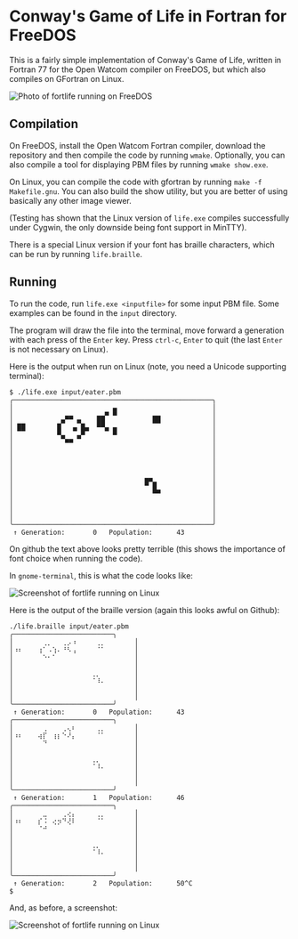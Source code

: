 # Conway's Game of Life in Fortran for FreeDOS

This is a fairly simple implementation of Conway's Game of Life, written in Fortran 77 for the Open Watcom compiler on FreeDOS, but which also compiles on GFortran on Linux.

![Photo of fortlife running on FreeDOS](https://pbs.twimg.com/media/DBexs7TW0AIRzaK.jpg:large)

## Compilation

On FreeDOS, install the Open Watcom Fortran compiler, download the repository and then compile the code by running `wmake`.  Optionally, you can also compile a tool for displaying PBM files by running `wmake show.exe`.

On Linux, you can compile the code with gfortran by running `make -f Makefile.gnu`.  You can also build the show utility, but you are better of using basically any other image viewer.

(Testing has shown that the Linux version of `life.exe` compiles successfully under Cygwin, the only downside being font support in MinTTY).

There is a special Linux version if your font has braille characters, which can be run by running `life.braille`.

## Running

To run the code, run `life.exe <inputfile>` for some input PBM file.  Some examples can be found in the `input` directory.

The program will draw the file into the terminal, move forward a generation with each press of the `Enter` key. Press `ctrl-c`, `Enter` to quit (the last `Enter` is not necessary on Linux).

Here is the output when run on Linux (note, you need a Unicode supporting terminal):

```none
$ ./life.exe input/eater.pbm 
╭──────────────────────────────────────────────────╮
│                         ▄                        │
│             ▄▄      ▄▄▀ ▀         ▄▄             │
│ ▄▄        ▄▀   ▀▄   ██            ▀▀             │
│ ▀▀        █   ▀ █▀    ▀ █                        │
│            ▀▄▄ ▀                                 │
│                                                  │
│                                                  │
│                                                  │
│                                                  │
│                                 ▄▄               │
│                                 ▀ █              │
│                                   ▀▀             │
│                                                  │
│                                                  │
│                                                  │
╰──────────────────────────────────────────────────╯
 ↑ Generation:       0   Population:      43
```

On github the text above looks pretty terrible (this shows the importance of font choice when running the code).

In `gnome-terminal`, this is what the code looks like:

![Screenshot of fortlife running on Linux](https://pbs.twimg.com/media/DB-eaAaWsAAHDLy.png:large)

Here is the output of the braille version (again this looks awful on Github):

```none
./life.braille input/eater.pbm 
╭─────────────────────────╮
│⠀⠀⠀⠀⠀⠀⢀⡀⠀⠀⢀⡠⠰⠀⠀⠀⠀⢀⡀⠀⠀⠀⠀⠀⠀│
│⠰⠆⠀⠀⠀⢰⠁⠠⢱⠄⠘⠣⢠⠀⠀⠀⠀⠈⠁⠀⠀⠀⠀⠀⠀│
│⠀⠀⠀⠀⠀⠀⠑⠂⠁⠀⠀⠀⠀⠀⠀⠀⠀⠀⠀⠀⠀⠀⠀⠀⠀│
│⠀⠀⠀⠀⠀⠀⠀⠀⠀⠀⠀⠀⠀⠀⠀⠀⠀⠀⠀⠀⠀⠀⠀⠀⠀│
│⠀⠀⠀⠀⠀⠀⠀⠀⠀⠀⠀⠀⠀⠀⠀⠀⢀⡀⠀⠀⠀⠀⠀⠀⠀│
│⠀⠀⠀⠀⠀⠀⠀⠀⠀⠀⠀⠀⠀⠀⠀⠀⠈⠸⠄⠀⠀⠀⠀⠀⠀│
│⠀⠀⠀⠀⠀⠀⠀⠀⠀⠀⠀⠀⠀⠀⠀⠀⠀⠀⠀⠀⠀⠀⠀⠀⠀│
│⠀⠀⠀⠀⠀⠀⠀⠀⠀⠀⠀⠀⠀⠀⠀⠀⠀⠀⠀⠀⠀⠀⠀⠀⠀│
╰─────────────────────────╯
 ↑ Generation:       0   Population:      43
╭─────────────────────────╮
│⠀⠀⠀⠀⠀⠀⢀⠀⠀⠀⢀⢄⠆⠀⠀⠀⠀⢀⡀⠀⠀⠀⠀⠀⠀│
│⠰⠆⠀⠀⠀⢴⡏⠀⢰⡆⠑⠜⡄⠀⠀⠀⠀⠈⠁⠀⠀⠀⠀⠀⠀│
│⠀⠀⠀⠀⠀⠀⠙⠀⠀⠀⠀⠀⠀⠀⠀⠀⠀⠀⠀⠀⠀⠀⠀⠀⠀│
│⠀⠀⠀⠀⠀⠀⠀⠀⠀⠀⠀⠀⠀⠀⠀⠀⠀⠀⠀⠀⠀⠀⠀⠀⠀│
│⠀⠀⠀⠀⠀⠀⠀⠀⠀⠀⠀⠀⠀⠀⠀⠀⢀⡀⠀⠀⠀⠀⠀⠀⠀│
│⠀⠀⠀⠀⠀⠀⠀⠀⠀⠀⠀⠀⠀⠀⠀⠀⠈⠸⠄⠀⠀⠀⠀⠀⠀│
│⠀⠀⠀⠀⠀⠀⠀⠀⠀⠀⠀⠀⠀⠀⠀⠀⠀⠀⠀⠀⠀⠀⠀⠀⠀│
│⠀⠀⠀⠀⠀⠀⠀⠀⠀⠀⠀⠀⠀⠀⠀⠀⠀⠀⠀⠀⠀⠀⠀⠀⠀│
╰─────────────────────────╯
 ↑ Generation:       1   Population:      46
╭─────────────────────────╮
│⠀⠀⠀⠀⠀⠀⣀⠀⠀⠀⢀⢔⡄⠀⠀⠀⠀⢀⡀⠀⠀⠀⠀⠀⠀│
│⠰⠆⠀⠀⠀⡎⠨⠀⢔⡲⠙⢜⠇⠀⠀⠀⠀⠈⠁⠀⠀⠀⠀⠀⠀│
│⠀⠀⠀⠀⠀⠈⠚⠀⠀⠀⠀⠀⠀⠀⠀⠀⠀⠀⠀⠀⠀⠀⠀⠀⠀│
│⠀⠀⠀⠀⠀⠀⠀⠀⠀⠀⠀⠀⠀⠀⠀⠀⠀⠀⠀⠀⠀⠀⠀⠀⠀│
│⠀⠀⠀⠀⠀⠀⠀⠀⠀⠀⠀⠀⠀⠀⠀⠀⢀⡀⠀⠀⠀⠀⠀⠀⠀│
│⠀⠀⠀⠀⠀⠀⠀⠀⠀⠀⠀⠀⠀⠀⠀⠀⠈⠸⠄⠀⠀⠀⠀⠀⠀│
│⠀⠀⠀⠀⠀⠀⠀⠀⠀⠀⠀⠀⠀⠀⠀⠀⠀⠀⠀⠀⠀⠀⠀⠀⠀│
│⠀⠀⠀⠀⠀⠀⠀⠀⠀⠀⠀⠀⠀⠀⠀⠀⠀⠀⠀⠀⠀⠀⠀⠀⠀│
╰─────────────────────────╯
 ↑ Generation:       2   Population:      50^C
$ 
```

And, as before, a screenshot:

![Screenshot of fortlife running on Linux](https://pbs.twimg.com/media/DCX0haOXgAE2H-E.png:large)


